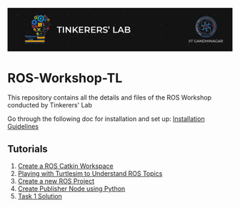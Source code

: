 ![image](images/TL_Header.png)

# ROS-Workshop-TL
This repository contains all the details and files of the ROS Workshop conducted by Tinkerers' Lab

Go through the following doc for installation and set up: [Installation Guidelines](docs/INSTALL.MD)

## **Tutorials**
1) [Create a ROS Catkin Workspace](tutorials/create_a_ros_workspace.md)
2) [Playing with Turtlesim to Understand ROS Topics](tutorials/rostopic_turtle_sim.md)
3) [Create a new ROS Project](tutorials/create_new_package.md)
4) [Create Publisher Node using Python](tutorials/create_publisher_node_python.md)
5) [Task 1 Solution](tutorials/task_1_solution)